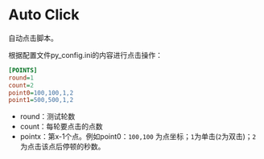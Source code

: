 # Auto Click



自动点击脚本。

根据配置文件py_config.ini的内容进行点击操作：

```ini
[POINTS]
round=1
count=2
point0=100,100,1,2
point1=500,500,1,2
```

- round：测试轮数
- count：每轮要点击的点数
- pointx：第x-1个点。例如point0：`100,100` 为点坐标；`1`为单击(`2`为双击)；`2` 为点击该点后停顿的秒数。

